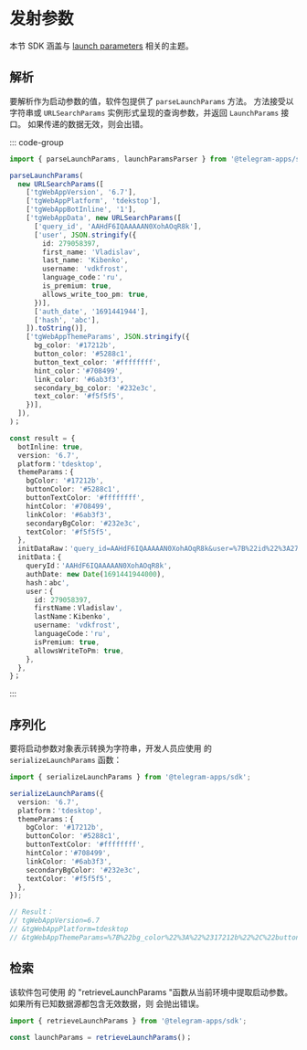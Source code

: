# 发射参数

本节 SDK 涵盖与
[launch parameters](../../../platform/launch-parameters.md) 相关的主题。

## 解析

要解析作为启动参数的值，软件包提供了 `parseLaunchParams` 方法。
方法接受以字符串或 `URLSearchParams` 实例形式呈现的查询参数，并返回
`LaunchParams` 接口。 如果传递的数据无效，则会出错。

::: code-group

```typescript [Usage example]
import { parseLaunchParams, launchParamsParser } from '@telegram-apps/sdk';

parseLaunchParams(
  new URLSearchParams([
    ['tgWebAppVersion', '6.7'],
    ['tgWebAppPlatform', 'tdekstop'],
    ['tgWebAppBotInline', '1'],
    ['tgWebAppData', new URLSearchParams([
      ['query_id', 'AAHdF6IQAAAAAN0XohAOqR8k'],
      ['user', JSON.stringify({
        id: 279058397,
        first_name: 'Vladislav',
        last_name: 'Kibenko',
        username: 'vdkfrost',
        language_code：'ru',
        is_premium: true,
        allows_write_too_pm: true,
      })],
      ['auth_date', '1691441944'],
      ['hash', 'abc'],
    ]).toString()],
    ['tgWebAppThemeParams', JSON.stringify({
      bg_color: '#17212b',
      button_color: '#5288c1',
      button_text_color: '#ffffffff',
      hint_color：'#708499',
      link_color: '#6ab3f3',
      secondary_bg_color: '#232e3c',
      text_color: '#f5f5f5',
    })],
  ]),
)；
```

```typescript [Expected result]
const result = {
  botInline: true,
  version: '6.7',
  platform：'tdesktop',
  themeParams：{
    bgColor: '#17212b',
    buttonColor: '#5288c1',
    buttonTextColor: '#ffffffff',
    hintColor: '#708499',
    linkColor: '#6ab3f3',
    secondaryBgColor: '#232e3c',
    textColor: '#f5f5f5',
  },
  initDataRaw：'query_id=AAHdF6IQAAAAAN0XohAOqR8k&user=%7B%22id%22%3A279058397%2C%22first_name%22%3A%22Vladislav%22%2C%22last_name%22%3A%22Kibenko%22%2C%22username%22%3A%22vdkfrost%22%2C%22language_code%22%3A%22ru%22%2C%22is_premium%22%3Atrue%2C%22allows_write_too_pm%22%3Atrue%7D&auth_date=1691441944&hash=abc'、
  initData：{
    queryId：'AAHdF6IQAAAAAN0XohAOqR8k',
    authDate: new Date(1691441944000),
    hash：abc',
    user：{
      id: 279058397,
      firstName：Vladislav',
      lastName：Kibenko',
      username: 'vdkfrost',
      languageCode：'ru',
      isPremium: true,
      allowsWriteToPm: true,
    },
  },
}；
```

:::

## 序列化

要将启动参数对象表示转换为字符串，开发人员应使用
的 `serializeLaunchParams` 函数：

```typescript
import { serializeLaunchParams } from '@telegram-apps/sdk';

serializeLaunchParams({
  version: '6.7',
  platform：'tdesktop',
  themeParams：{
    bgColor: '#17212b',
    buttonColor: '#5288c1',
    buttonTextColor: '#ffffffff',
    hintColor：'#708499',
    linkColor: '#6ab3f3',
    secondaryBgColor: '#232e3c',
    textColor: '#f5f5f5',
  },
});

// Result：
// tgWebAppVersion=6.7
// &tgWebAppPlatform=tdesktop
// &tgWebAppThemeParams=%7B%22bg_color%22%3A%22%2317212b%22%2C%22button_color%22%3A%22%235288c1%22%2C%22button_text_color%22%3A%22%23ffffff%22%2C%22hint_color%22%3A%22%23708499%22%2C%22link_color%22%3A%22%236ab3f3%22%2C%22secondary_bg_color%22%3A%22%23232e3c%22%2C%22text_color%22%3A%22%23f5f5f5%22%7D
```

## 检索

该软件包可使用
的 "retrieveLaunchParams "函数从当前环境中提取启动参数。 如果所有已知数据源都包含无效数据，则
会抛出错误。

```typescript
import { retrieveLaunchParams } from '@telegram-apps/sdk';

const launchParams = retrieveLaunchParams()；
```
